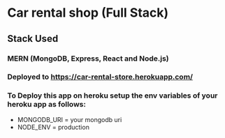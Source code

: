 # Car rental shop (Full Stack)

## Stack Used

### MERN (MongoDB, Express, React and Node.js)

### Deployed to https://car-rental-store.herokuapp.com/

### To Deploy this app on heroku setup the env variables of your heroku app as follows:

* MONGODB_URI = your mongodb uri
* NODE_ENV = production

